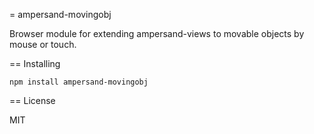 = ampersand-movingobj

Browser module for extending ampersand-views to movable objects by mouse or touch.

== Installing

```
npm install ampersand-movingobj
```

== License

MIT